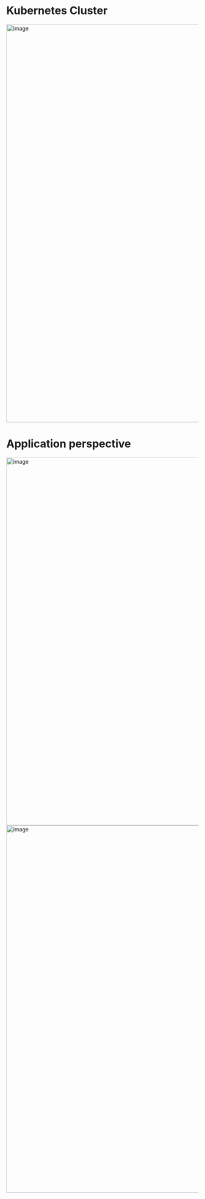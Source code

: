 # Kubernetes Cluster

<img width="1041" alt="image" src="https://user-images.githubusercontent.com/75510135/124960299-cbb00400-e039-11eb-95ee-ae499916fb2e.png">

# Application perspective 
<img width="962" alt="image" src="https://user-images.githubusercontent.com/75510135/124960518-0a45be80-e03a-11eb-8711-72f7ecac08c2.png">

<img width="961" alt="image" src="https://user-images.githubusercontent.com/75510135/124962887-c6a08400-e03c-11eb-8bee-790e7bf4ff4b.png">

